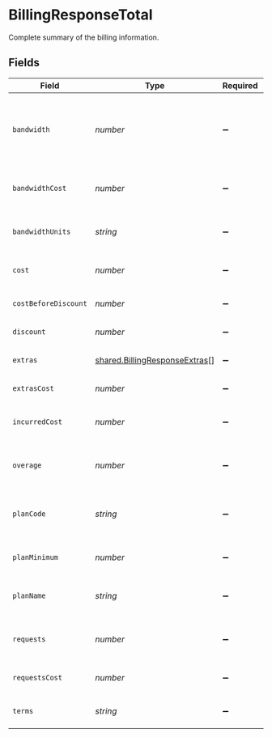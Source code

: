 # BillingResponseTotal

Complete summary of the billing information.


## Fields

| Field                                                                                | Type                                                                                 | Required                                                                             | Description                                                                          |
| ------------------------------------------------------------------------------------ | ------------------------------------------------------------------------------------ | ------------------------------------------------------------------------------------ | ------------------------------------------------------------------------------------ |
| `bandwidth`                                                                          | *number*                                                                             | :heavy_minus_sign:                                                                   | The total amount of bandwidth used this month (See bandwidth_units for measurement). |
| `bandwidthCost`                                                                      | *number*                                                                             | :heavy_minus_sign:                                                                   | The cost of the bandwidth used this month in USD.                                    |
| `bandwidthUnits`                                                                     | *string*                                                                             | :heavy_minus_sign:                                                                   | Bandwidth measurement units based on billing plan.                                   |
| `cost`                                                                               | *number*                                                                             | :heavy_minus_sign:                                                                   | The final amount to be paid.                                                         |
| `costBeforeDiscount`                                                                 | *number*                                                                             | :heavy_minus_sign:                                                                   | Total incurred cost plus extras cost.                                                |
| `discount`                                                                           | *number*                                                                             | :heavy_minus_sign:                                                                   | Calculated discount rate.                                                            |
| `extras`                                                                             | [shared.BillingResponseExtras](../../models/shared/billingresponseextras.md)[]       | :heavy_minus_sign:                                                                   | A list of any extras for this invoice.                                               |
| `extrasCost`                                                                         | *number*                                                                             | :heavy_minus_sign:                                                                   | Total cost of all extras.                                                            |
| `incurredCost`                                                                       | *number*                                                                             | :heavy_minus_sign:                                                                   | The total cost of bandwidth and requests used this month.                            |
| `overage`                                                                            | *number*                                                                             | :heavy_minus_sign:                                                                   | How much over the plan minimum has been incurred.                                    |
| `planCode`                                                                           | *string*                                                                             | :heavy_minus_sign:                                                                   | The short code the plan this invoice was generated under.                            |
| `planMinimum`                                                                        | *number*                                                                             | :heavy_minus_sign:                                                                   | The minimum cost of this plan.                                                       |
| `planName`                                                                           | *string*                                                                             | :heavy_minus_sign:                                                                   | The name of the plan this invoice was generated under.                               |
| `requests`                                                                           | *number*                                                                             | :heavy_minus_sign:                                                                   | The total number of requests used this month.                                        |
| `requestsCost`                                                                       | *number*                                                                             | :heavy_minus_sign:                                                                   | The cost of the requests used this month.                                            |
| `terms`                                                                              | *string*                                                                             | :heavy_minus_sign:                                                                   | Payment terms. Almost always Net15.                                                  |